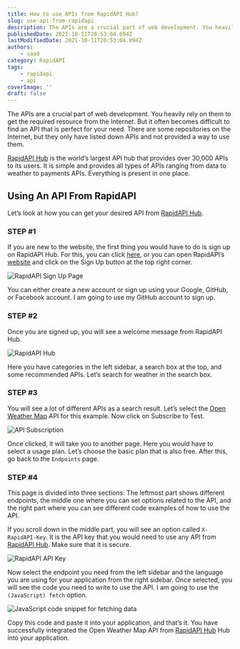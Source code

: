 ```yaml
---
title: How to use APIs from RapidAPI Hub?
slug: use-api-from-rapidapi
description: The APIs are a crucial part of web development. You heavily rely on them to get the required resource from the Internet.
publishedDate: 2021-10-11T20:53:04.094Z
lastModifiedDate: 2021-10-11T20:53:04.094Z
authors:
    - saad
category: RapidAPI
tags:
    - rapidapi
    - api
coverImage: ''
draft: false
---
```


<Lead>
The APIs are a crucial part of web development. You heavily rely on them to get the required resource from the Internet. But it often becomes difficult to find an API that is perfect for your need. There are some repositories on the Internet, but they only have listed down APIs and not provided a way to use them.
</Lead>

<Callout>

[RapidAPI Hub](https://RapidAPI.com/hub?utm_source=RapidAPI.com/guides&utm_medium=DevRel&utm_campaign=DevRel) is the world’s largest API hub that provides over 30,000 APIs to its users. It is simple and provides all types of APIs ranging from data to weather to payments APIs. Everything is present in one place.

</Callout>

## Using An API From RapidAPI

Let’s look at how you can get your desired API from [RapidAPI Hub](https://RapidAPI.com/hub?utm_source=RapidAPI.com/guides&utm_medium=DevRel&utm_campaign=DevRel).

### STEP #1

If you are new to the website, the first thing you would have to do is sign up on RapidAPI Hub. For this, you can click [here](https://RapidAPI.com/auth/sign-up?utm_source=RapidAPI.com/guides&utm_medium=DevRel&utm_campaign=DevRel), or you can open RapidAPI’s [website](https://RapidAPI.com/?utm_source=RapidAPI.com/guides&utm_medium=DevRel&utm_campaign=DevRel) and click on the Sign Up button at the top right corner.

![RapidAPI Sign Up Page](https://raw.githubusercontent.com/RapidAPI/DevRel-Stack-Data/production/guides/posts/use-api-from-rapidapi/images/sign-up.png)

You can either create a new account or sign up using your Google, GitHub, or Facebook account. I am going to use my GitHub account to sign up.

### STEP #2

Once you are signed up, you will see a welcome message from RapidAPI Hub.

![RapidAPI Hub](https://raw.githubusercontent.com/RapidAPI/DevRel-Stack-Data/production/guides/posts/use-api-from-rapidapi/images/rapidapi-hub.png)

Here you have categories in the left sidebar, a search box at the top, and some recommended APIs. Let’s search for weather in the search box.

### STEP #3

You will see a lot of different APIs as a search result. Let’s select the [Open Weather Map](https://RapidAPI.com/community/api/open-weather-map/?utm_source=RapidAPI.com/guides&utm_medium=DevRel&utm_campaign=DevRel) API for this example. Now click on Subscribe to Test.

![API Subscription](https://raw.githubusercontent.com/RapidAPI/DevRel-Stack-Data/production/guides/posts/use-api-from-rapidapi/images/subscribe.jpg)

Once clicked, it will take you to another page. Here you would have to select a usage plan. Let’s choose the basic plan that is also free. After this, go back to the `Endpoints` page.

### STEP #4

This page is divided into three sections: The leftmost part shows different endpoints, the middle one where you can set options related to the API, and the right part where you can see different code examples of how to use the API.

If you scroll down in the middle part, you will see an option called `X-RapidAPI-Key`. It is the API key that you would need to use any API from [RapidAPI Hub](https://RapidAPI.com/hub?utm_source=RapidAPI.com/guides&utm_medium=DevRel&utm_campaign=DevRel). Make sure that it is secure.

![RapidAPI API Key](https://raw.githubusercontent.com/RapidAPI/DevRel-Stack-Data/production/guides/posts/use-api-from-rapidapi/images/api-key.jpg)

Now select the endpoint you need from the left sidebar and the language you are using for your application from the right sidebar. Once selected, you will see the code you need to write to use the API. I am going to use the `(JavaScript) fetch` option.

![JavaScript code snippet for fetching data](https://raw.githubusercontent.com/RapidAPI/DevRel-Stack-Data/production/guides/posts/use-api-from-rapidapi/images/code-snippet.jpg)

Copy this code and paste it into your application, and that’s it. You have successfully integrated the Open Weather Map API from [RapidAPI Hub](https://RapidAPI.com/hub?utm_source=RapidAPI.com/guides&utm_medium=DevRel&utm_campaign=DevRel) Hub into your application.
